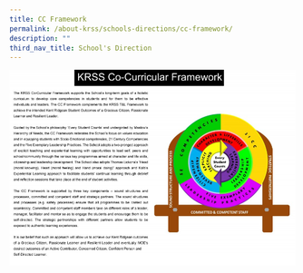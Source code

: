 ```yaml
---
title: CC Framework
permalink: /about-krss/schools-directions/cc-framework/
description: ""
third_nav_title: School's Direction
---
```

![KRSS Co-Curriular Framework](/images/KRSS_CC_Framework_1500_new_thumb_medium300_200.jpg)